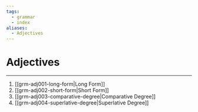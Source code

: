 ```yaml
---
tags:
  - grammar
  - index
aliases:
  - Adjectives
---
```

# Adjectives
---
1. [[grm-adj001-long-form|Long Form]]
2. [[grm-adj002-short-form|Short Form]]
3. [[grm-adj003-comparative-degree|Comparative Degree]]
4. [[grm-adj004-superlative-degree|Superlative Degree]]